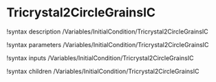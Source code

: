 <!-- MOOSE Documentation Stub: Remove this when content is added. -->

# Tricrystal2CircleGrainsIC

!syntax description /Variables/InitialCondition/Tricrystal2CircleGrainsIC

!syntax parameters /Variables/InitialCondition/Tricrystal2CircleGrainsIC

!syntax inputs /Variables/InitialCondition/Tricrystal2CircleGrainsIC

!syntax children /Variables/InitialCondition/Tricrystal2CircleGrainsIC
